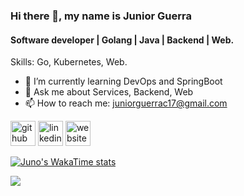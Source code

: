 ### Hi there 👋, my name is Junior Guerra
#### Software developer | Golang | Java | Backend | Web.

Skills: Go, Kubernetes, Web.

- 🌱 I’m currently learning DevOps and SpringBoot
- 💬 Ask me about Services, Backend, Web
- 📫 How to reach me: juniorguerrac17@gmail.com 


[<img src='https://cdn.jsdelivr.net/npm/simple-icons@3.0.1/icons/github.svg' alt='github' height='40'>](https://github.com/JuniorGuerra)
[<img src='https://cdn.jsdelivr.net/npm/simple-icons@3.0.1/icons/linkedin.svg' alt='linkedin' height='40'>](https://www.linkedin.com/in/juniorguerra17/) 
[<img src='https://cdn.jsdelivr.net/npm/simple-icons@3.0.1/icons/icloud.svg' alt='website' height='40'>](https://junocode.pro)  

<!-- [![Top Langs](https://github-readme-stats.vercel.app/api/top-langs/?username=JuniorGuerra&layout=donut&hide=css,html,scss)](https://github.com/anuraghazra/github-readme-stats) -->
[![Juno's WakaTime stats](https://github-readme-stats.vercel.app/api/wakatime?username=JunoCode&layout=compat)](https://github.com/anuraghazra/github-readme-stats)

![](https://komarev.com/ghpvc/?username=JuniorGuerra&style=for-the-badge&color=blue)

